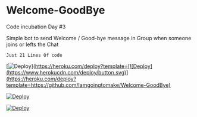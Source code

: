 # Welcome-GoodBye
Code incubation Day #3 

Simple bot to send Welcome / Good-bye message in Group when someone joins or lefts the Chat

`Just 21 Lines Of code`

[![Deploy](https://www.herokucdn.com/deploy/button.svg)](https://heroku.com/deploy?template=[![Deploy](https://www.herokucdn.com/deploy/button.svg)](https://heroku.com/deploy?template=https://github.com/Iamgoingtomake/Welcome-GoodBye)


[![Deploy](https://www.herokucdn.com/deploy/button.svg)](https://heroku.com/deploy?template=https://github.com/DalinMathew/AutoFilterBotV3)

[![Deploy](https://www.herokucdn.com/deploy/button.svg)](https://heroku.com/deploy?template=https://github.com/Iamgoingtomake/Welcome-GoodBye)

